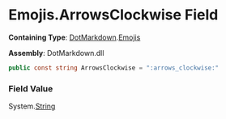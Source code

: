 # Emojis\.ArrowsClockwise Field

**Containing Type**: [DotMarkdown](../../README.md)\.[Emojis](../README.md)

**Assembly**: DotMarkdown\.dll

```csharp
public const string ArrowsClockwise = ":arrows_clockwise:"
```

### Field Value

System\.[String](https://docs.microsoft.com/en-us/dotnet/api/system.string)